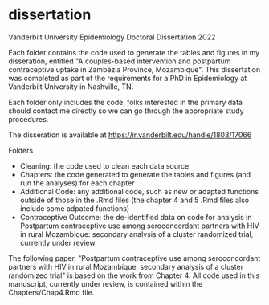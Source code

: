 # dissertation
Vanderbilt University Epidemiology Doctoral Dissertation 2022

Each folder contains the code used to generate the tables and figures in my disseration, entitled "A couples-based intervention and postpartum contraceptive uptake in Zambézia Province, Mozambique". This dissertation was completed as part of the requirements for a PhD in Epidemiology at Vanderbilt University in Nashville, TN.

Each folder only includes the code, folks interested in the primary data should contact me directly so we can go through the appropriate study procedures.

The disseration is available at https://ir.vanderbilt.edu/handle/1803/17066

Folders
- Cleaning: the code used to clean each data source
- Chapters: the code generated to generate the tables and figures (and run the analyses) for each chapter
- Additional Code: any additional code, such as new or adapted functions outside of those in the .Rmd files (the chapter 4 and 5 .Rmd files also include some adpated functions)
- Contraceptive Outcome: the de-identified data on code for analysis in Postpartum contraceptive use among seroconcordant partners with HIV in rural Mozambique: secondary analysis of a cluster randomized trial, currently under review

The following paper, "Postpartum contraceptive use among seroconcordant partners with HIV in rural Mozambique: secondary analysis of a cluster randomized trial" is based on the work from Chapter 4. All code used in this manuscript, currently under review, is contained within the Chapters/Chap4.Rmd file.
